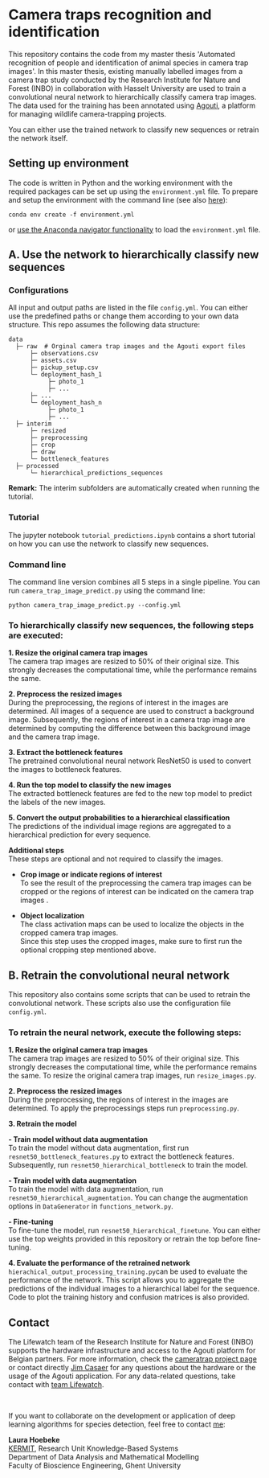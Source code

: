 # Camera traps recognition and identification

This repository contains the code from my master thesis 'Automated recognition of people and identification of animal species in camera trap images'. In this master thesis, existing manually labelled images from a camera trap study conducted by the Research Institute for Nature and Forest (INBO) in collaboration with Hasselt University are used to train a convolutional neural network to hierarchically classify camera trap images. The data used for the training has been annotated using [Agouti](https://www.agouti.eu/), a platform for managing wildlife camera-trapping projects.

You can either use the trained network to classify new sequences or retrain the network itself.

## Setting up environment

The code is written in Python and the working environment with the required packages can be set up using the `environment.yml` file. To prepare and setup the environment with the command line (see also [here](https://conda.io/docs/user-guide/tasks/manage-environments.html#creating-an-environment-from-an-environment-yml-file)):

```
conda env create -f environment.yml
```
or [use the Anaconda navigator functionality](https://docs.anaconda.com/anaconda/navigator/tutorials/manage-environments#importing-an-environment) to load the `environment.yml` file.

## A. Use the network to hierarchically classify new sequences

### Configurations

All input and output paths are listed in the file `config.yml`. You can either use the predefined paths or change them according to your own data structure. This repo assumes the following data structure:

```
data 
  ├─ raw  # Orginal camera trap images and the Agouti export files
      ├─ observations.csv
      ├─ assets.csv
      ├─ pickup_setup.csv
      └─ deployment_hash_1
           ├─ photo_1
           ├─ ...
      ├─ ...
      └─ deployment_hash_n
           ├─ photo_1
           ├─ ...
  ├─ interim
      ├─ resized
      ├─ preprocessing
      ├─ crop
      ├─ draw
      └─ bottleneck_features
  ├─ processed
      └─ hierarchical_predictions_sequences
```
__Remark:__ The interim subfolders are automatically created when running the tutorial.

### Tutorial

The jupyter notebook `tutorial_predictions.ipynb` contains a short tutorial on how you can use the network to classify new sequences.

### Command line

The command line version combines all 5 steps in a single pipeline. You can run `camera_trap_image_predict.py` using the command line:

```
python camera_trap_image_predict.py --config.yml
```

### To hierarchically classify new sequences, the following steps are executed:

**1. Resize the original camera trap images** <br>
The camera trap images are resized to 50% of their original size. This strongly decreases the computational time, while the performance remains the same.

**2. Preprocess the resized images** <br>
During the preprocessing, the regions of interest in the images are determined. All images of a sequence are used to construct a background image. Subsequently, the regions of interest in a camera trap image are determined by computing the difference between this background image and the camera trap image.

**3. Extract the bottleneck features** <br>
The pretrained convolutional neural network ResNet50 is used to convert the images to bottleneck features.

**4. Run the top model to classify the new images** <br>
The extracted bottleneck features are fed to the new top model to predict the labels of the new images.

**5. Convert the output probabilities to a hierarchical classification** <br>
The predictions of the individual image regions are aggregated to a hierarchical prediction for every sequence.

**Additional steps** <br>
These steps are optional and not required to classify the images.

- **Crop image or indicate regions of interest** <br>
To see the result of the preprocessing the camera trap images can be cropped or the regions of interest can be indicated on the camera trap images .

- **Object localization** <br>
The class activation maps can be used to localize the objects in the cropped camera trap images. <br>
Since this step uses the cropped images, make sure to first run the optional cropping step mentioned above.

## B. Retrain the convolutional neural network
This repository also contains some scripts that can be used to retrain the convolutional network. These scripts also use the configuration file `config.yml`.

### To retrain the neural network, execute the following steps:

**1. Resize the original camera trap images** <br>
The camera trap images are resized to 50% of their original size. This strongly decreases the computational time, while the performance remains the same. To resize the original camera trap images, run `resize_images.py`.

**2. Preprocess the resized images** <br>
During the preprocessing, the regions of interest in the images are determined. To apply the preprocessings steps run `preprocessing.py`.

**3. Retrain the model** <br>

**- Train model without data augmentation** <br>
To train the model without data augmentation, first run `resnet50_bottleneck_features.py` to extract the bottleneck features. Subsequently, run `resnet50_hierarchical_bottleneck` to train the model.

**- Train model with data augmentation** <br>
To train the model with data augmentation, run `resnet50_hierarchical_augmentation`. You can change the augmentation options in   `DataGenerator` in `functions_network.py`.

**- Fine-tuning** <br>
To fine-tune the model, run `resnet50_hierarchical_finetune`. You can either use the top weights provided in this repository or retrain the top before fine-tuning.

**4. Evaluate the performance of the retrained network** <br>
`hierachical_output_processing_training.py`can be used to evaluate the performance of the network. This script allows you to aggregate the predictions of the individual images to a hierarchical label for the sequence. Code to plot the training history and confusion matrices is also provided.

## Contact

The Lifewatch team of the Research Institute for Nature and Forest (INBO) supports the hardware infrastructure and access to the Agouti platform for Belgian partners. For more information, check the [cameratrap project page](http://cameratraps.inbo.be/) or contact directly [Jim Casaer](mailto:jim.casaer@inbo.be) for any questions about the hardware or the usage of the Agouti application. For any data-related questions, take contact with [team Lifewatch](mailto:team_lifewatch@inbo.be).

<br>

If you want to collaborate on the development or application of deep learning algorithms for species detection, feel free to contact [me](mailto:laura.hoebeke@ugent.be): <br>

**Laura Hoebeke** <br>
[KERMIT](http://www.kermit.ugent.be/), Research Unit Knowledge-Based Systems<br>
Department of Data Analysis and Mathematical Modelling<br>
Faculty of Bioscience Engineering, Ghent University<br>
